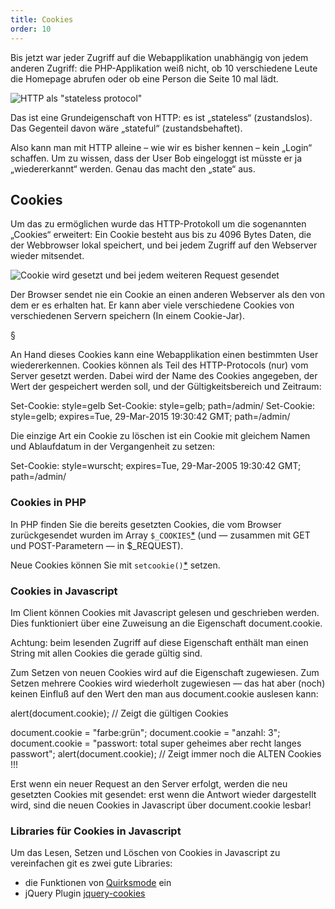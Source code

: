 ```yaml
---
title: Cookies
order: 10
---
```

Bis jetzt war jeder Zugriff auf die Webapplikation unabhängig von jedem anderen
Zugriff: die PHP-Applikation weiß nicht, ob 10 verschiedene Leute die Homepage
abrufen oder ob eine Person die Seite 10 mal lädt.

![HTTP als "stateless protocol"](/images/stateless-http.svg)

Das ist eine Grundeigenschaft von HTTP: es ist „stateless“ (zustandslos).  Das
Gegenteil davon wäre „stateful“ (zustandsbehaftet).

Also kann man mit HTTP alleine – wie wir es bisher kennen – kein „Login“
schaffen. Um zu wissen, dass der User Bob eingeloggt ist müsste er ja
„wiedererkannt“ werden. Genau das macht den „state“ aus.

Cookies 
-------- 

Um das zu ermöglichen wurde das HTTP-Protokoll um die
sogenannten „Cookies“ erweitert: Ein Cookie besteht aus bis zu 4096 Bytes Daten,
die der Webbrowser lokal speichert, und bei jedem Zugriff auf den Webserver
wieder mitsendet. 

![Cookie wird gesetzt und bei jedem weiteren Request gesendet](/images/image363.png)

Der Browser sendet nie ein Cookie an einen anderen Webserver
als den von dem er es erhalten hat. Er kann aber viele verschiedene Cookies von
verschiedenen Servern speichern (In einem Cookie-Jar).


§

An Hand dieses Cookies kann eine Webapplikation einen bestimmten User
wiedererkennen. Cookies können als Teil des HTTP-Protocols (nur) vom Server
gesetzt werden. Dabei wird der Name des Cookies angegeben, der Wert der
gespeichert werden soll, und der Gültigkeitsbereich und Zeitraum:

<javascript>
Set-Cookie: style=gelb 
Set-Cookie: style=gelb; path=/admin/
Set-Cookie: style=gelb; expires=Tue, 29-Mar-2015 19:30:42 GMT; path=/admin/
</javascript>

Die einzige Art ein Cookie zu löschen ist ein Cookie mit gleichem Namen und
Ablaufdatum in der Vergangenheit zu setzen:


<javascript>
Set-Cookie: style=wurscht; expires=Tue, 29-Mar-2005 19:30:42 GMT; path=/admin/
</javascript>

### Cookies in PHP


In PHP finden Sie die bereits gesetzten Cookies, die vom Browser zurückgesendet
wurden im Array `$_COOKIES`[*](http://php.net/manual/en/reserved.variables.cookies.php) 
(und — zusammen mit GET und POST-Parametern — in $_REQUEST). 

Neue Cookies können Sie mit `setcookie()`[*](http://www.php.net/manual/en/function.setcookie.php) setzen. 


### Cookies in Javascript

Im Client können Cookies mit Javascript gelesen und geschrieben werden. Dies
funktioniert über eine Zuweisung an die Eigenschaft document.cookie.

Achtung: beim lesenden Zugriff auf diese Eigenschaft enthält man einen String
mit allen Cookies die gerade gültig sind. 

Zum Setzen von neuen Cookies wird auf die Eigenschaft zugewiesen. Zum Setzen
mehrere Cookies wird wiederholt zugewiesen — das hat aber (noch) keinen Einfluß
auf den Wert den man aus document.cookie auslesen kann:

<javascript>
alert(document.cookie);  // Zeigt die gültigen Cookies

document.cookie = "farbe:grün"; document.cookie = "anzahl: 3"; 
document.cookie = "passwort: total super geheimes aber recht langes passwort";
alert(document.cookie);  // Zeigt immer noch die ALTEN Cookies !!!
</javascript>

Erst wenn ein neuer Request an den Server erfolgt, werden die neu gesetzten
Cookies mit gesendet: erst wenn die Antwort wieder dargestellt wird, sind die
neuen Cookies in Javascript über document.cookie lesbar!

### Libraries für Cookies in Javascript

Um das Lesen, Setzen und Löschen von Cookies in Javascript zu vereinfachen git
es zwei gute Libraries:

* die Funktionen von [Quirksmode](http://www.quirksmode.org/js/cookies.html) ein
* jQuery Plugin [jquery-cookies](https://github.com/carhartl/jquery-cookie)


